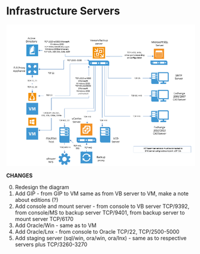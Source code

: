 # Infrastructure Servers

![](../media/image72.png)

**CHANGES**

0. Redesign the diagram
1. Add GIP - from GIP to VM same as from VB server to VM, make a note about editions (?)
2. Add console and mount server - from console to VB server TCP/9392, from console/MS to backup server TCP/9401, from backup server to mount server TCP/6170
3. Add Oracle/Win - same as to VM
4. Add Oracle/Lnx - from console to Oracle TCP/22, TCP/2500-5000
5. Add staging server (sql/win, ora/win, ora/lnx) - same as to respective servers plus TCP/3260-3270